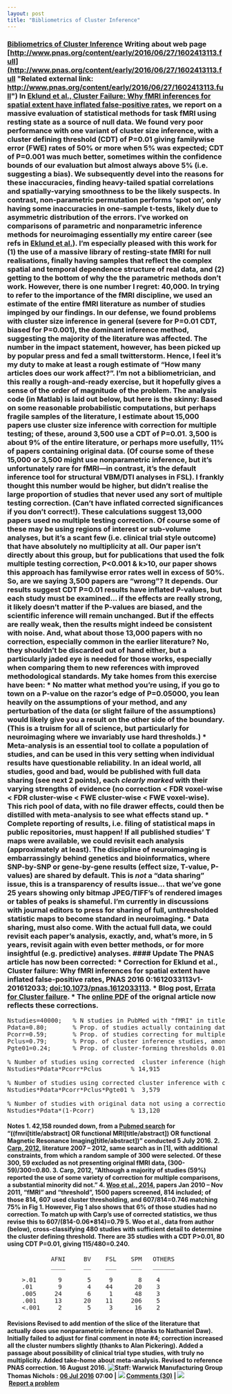 ```yaml
---
layout: post
title: "Bibliometrics of Cluster Inference"
---
```


### [Bibliometrics of Cluster Inference](/nichols/entry/bibliometrics_of_cluster/) Writing about web page [http://www.pnas.org/content/early/2016/06/27/1602413113.full](http://www.pnas.org/content/early/2016/06/27/1602413113.full "Related external link: http://www.pnas.org/content/early/2016/06/27/1602413113.full") In [Eklund et al., Cluster Failure: Why fMRI inferences for spatial extent have inflated false-positive rates](http://www.pnas.org/content/early/2016/06/27/1602413113.full), we report on a massive evaluation of statistical methods for task fMRI using resting state as a source of null data. We found very poor performance with one variant of cluster size inference, with a cluster defining threshold (CDT) of P=0.01 giving familywise error (FWE) rates of 50% or more when 5% was expected; <span class="caps">CDT</span> of P=0.001 was much better, sometimes within the confidence bounds of our evaluation but almost always above 5% (i.e. suggesting a bias). We subsequently devel into the reasons for these inaccuracies, finding heavy-tailed spatial correlations and spatially-varying smoothness to be the likely suspects. In contrast, non-parametric permutation performs ‘spot on’, only having some inaccuracies in one-sample t-tests, likely due to asymmetric distribution of the errors. I’ve worked on comparisons of parametric and nonparametric inference methods for neuroimaging essentially my entire career (see refs in [Eklund et al.](http://www.pnas.org/content/early/2016/06/27/1602413113.full "2016")). I’m especially pleased with this work for (1) the use of a massive library of resting-state fMRI for null realisations, finally having samples that reflect the complex spatial and temporal dependence structure of real data, and (2) getting to the bottom of why the the parametric methods don’t work. However, there is one number I regret: 40,000\. In trying to refer to the importance of the fMRI discipline, we used an estimate of the entire fMRI literature as number of studies impinged by our findings. In our defense, we found problems with cluster size inference in general (severe for P=0.01 <span class="caps">CDT</span>, biased for P=0.001), the dominant inference method, suggesting the majority of the literature was affected. The number in the impact statement, however, has been picked up by popular press and fed a small twitterstorm. Hence, I feel it’s my duty to make at least a rough estimate of “How many articles does our work affect?”. I’m not a bibliometrician, and this really a rough-and-ready exercise, but it hopefully gives a sense of the order of magnitude of the problem. The analysis code (in Matlab) is laid out below, but here is the skinny: Based on some reasonable probabilistic computations, but perhaps fragile samples of the literature, I estimate about 15,000 papers use cluster size inference with correction for multiple testing; of these, around 3,500 use a <span class="caps">CDT</span> of P=0.01\. 3,500 is about 9% of the entire literature, or perhaps more usefully, 11% of papers containing original data. (Of course some of these 15,000 or 3,500 might use nonparametric inference, but it’s unfortunately rare for fMRI—in contrast, it’s the default inference tool for structural <span class="caps">VBM</span>/DTI analyses in <span class="caps">FSL</span>). I frankly thought this number would be higher, but didn’t realise the large proportion of studies that never used any sort of multiple testing correction. (Can’t have inflated corrected significances if you don’t correct!). These calculations suggest 13,000 papers used no multiple testing correction. Of course some of these may be using regions of interest or sub-volume analyses, but it’s a scant few (i.e. clinical trial style outcome) that have absolutely no multiplicity at all. Our paper isn’t directly about this group, but for publications that used the folk multiple testing correction, P<0.001 & k>10, our paper shows this approach has familywise error rates well in excess of 50%. So, are we saying 3,500 papers are “wrong”? It depends. Our results suggest <span class="caps">CDT P</span>=0.01 results have inflated P-values, but each study must be examined… if the effects are really strong, it likely doesn’t matter if the P-values are biased, and the scientific inference will remain unchanged. But if the effects are really weak, then the results might indeed be consistent with noise. And, what about those 13,000 papers with no correction, especially common in the earlier literature? No, they shouldn’t be discarded out of hand either, but a particularly jaded eye is needed for those works, especially when comparing them to new references with improved methodological standards. My take homes from this exercise have been: * No matter what method you’re using, if you go to town on a P-value on the razor’s edge of P=0.05000, you lean heavily on the assumptions of your method, and any perturbation of the data (or slight failure of the assumptions) would likely give you a result on the other side of the boundary. (This is a truism for all of science, but particularly for neuroimaging where we invariably use hard thresholds.) * Meta-analysis is an essential tool to collate a population of studies, and can be used in this very setting when individual results have questionable reliability. In an ideal world, all studies, good and bad, would be published with full data sharing (see next 2 points), each _clearly marked_ with their varying strengths of evidence (no correction < <span class="caps">FDR</span> voxel-wise < <span class="caps">FDR</span> cluster-wise < <span class="caps">FWE</span> cluster-wise < <span class="caps">FWE</span> voxel-wise). This rich pool of data, with no file drawer effects, could then be distilled with meta-analysis to see what effects stand up. * Complete reporting of results, i.e. filing of statistical maps in public repositories, must happen! If all published studies’ T maps were available, we could revisit each analysis (approximately at least). The discipline of neuroimaging is embarrassingly behind genetics and bioinformatics, where <span class="caps">SNP</span>-by-SNP or gene-by-gene results (effect size, T-value, P-values) are shared by default. This is _not_ a “data sharing” issue, this is a transparency of results issue… that we’ve gone 25 years showing only bitmap <span class="caps">JPEG</span>/TIFF’s of rendered images or tables of peaks is shameful. I’m currently in discussions with journal editors to press for sharing of full, unthresholded statistic maps to become standard in neuroimaging. * Data sharing, must also come. With the actual full data, we could revisit each paper’s analysis, exactly, and, what’s more, in 5 years, revisit again with even better methods, or for more insightful (e.g. predictive) analyses. #### Update The <span class="caps">PNAS</span> article has now been corrected: * Correction for Eklund et al., Cluster failure: Why fMRI inferences for spatial extent have inflated false-positive rates, <span class="caps">PNAS 2016 0</span>:1612033113v1-201612033; [doi:10.1073/pnas.1612033113](http://dx.doi.org/10.1073/pnas.1612033113). * Blog post, [Errata for Cluster failure](http://blogs.warwick.ac.uk/nichols/entry/errata_for_cluster/). * The [online <span class="caps">PDF</span>](http://dx.doi.org/10.1073/pnas.1602413113) of the orignal article now reflects these corrections.

<pre>Nstudies=40000;   % N studies in PubMed with "fMRI" in title/abstract [1]
Pdata=0.80;       % Prop. of studies actually containing data [2]
Pcorr=0.59;       % Prop. of studies correcting for multiple testing, among data studies [3]
Pclus=0.79;       % Prop. of cluster inference studies, among corrected studies [4]
Pgte01=0.24;      % Prop. of cluster-forming thresholds 0.01 or larger, among corrected cluster inference studies [5]

% Number of studies using corrected  cluster inference (higher P)
Nstudies*Pdata*Pcorr*Pclus        % 14,915

% Number of studies using corrected cluster inference with cluster defining threshold of 0.01 or lower (higher P)
Nstudies*Pdata*Pcorr*Pclus*Pgte01 %  3,579

% Number of studies with original data not using a correction for multiple testing
Nstudies*Pdata*(1-Pcorr)          % 13,120 
</pre>

#### Notes 1\. 42,158 rounded down, from a [Pubmed search](http://www.ncbi.nlm.nih.gov/pubmed?term=((fmri%5Btitle%2Fabstract%5D+OR+functional+MRI%5Btitle%2Fabstract%5D)+OR+functional+Magnetic+Resonance+Imaging%5Btitle%2Fabstract%5D)) for “((fmri[title/abstract] OR functional <span class="caps">MRI</span>[title/abstract]) OR functional Magnetic Resonance Imaging[title/abstract])” conducted 5 July 2016\. 2\. [Carp, 2012](http://www.ncbi.nlm.nih.gov/pubmed/23087605), literature 2007 – 2012, same search as in [1], with additional constraints, from which a random sample of 300 were selected. Of these 300, 59 excluded as not presenting original fMRI data, (300-59)/300=0.80\. 3\. Carp, 2012, “Although a majority of studies (59%) reported the use of some variety of correction for multiple comparisons, a substantial minority did not.” 4\. [Woo et al., 2014](http://www.ncbi.nlm.nih.gov/pubmed/24412399), papers Jan 2010 – Nov 2011, “fMRI” and “threshold”, 1500 papers screened, 814 included; of those 814, 607 used cluster thresholding, and 607/814=0.746 matching 75% in Fig 1\. However, Fig 1 also shows that 6% of those studies had no correction. To match up with Carp’s use of corrected statistics, we thus revise this to 607/(814-0.06*814)=0.79 5\. Woo et al., data from author (below), cross-classifying 480 studies with sufficient detail to determine the cluster defining threshold. There are 35 studies with a <span class="caps">CDT P</span>>0.01, 80 using <span class="caps">CDT P</span>=0.01, giving 115/480=0.240.

<pre>            AFNI     BV    FSL    SPM   OTHERS
            ____     __    ___    ___   ______

    >.01      9       5     9       8    4     
    .01       9       4    44      20    3     
    .005     24       6     1      48    3     
    .001     13      20    11     206    5     
    <.001     2       5     3      16    2     
</pre>

#### Revisions Revised to add mention of the slice of the literature that actually does use nonparametric inference (thanks to Nathaniel Daw). Initially failed to adjust for final comment in note #4; correction increased all the cluster numbers slightly (thanks to Alan Pickering). Added a passage about possibility of clinical trial type studies, with truly no multiplicity. Added take-home about meta-analysis. Revised to reference <span class="caps">PNAS</span> correction. 16 August 2016\. <span class="author">![](/blogbuilder/static/images/tiny_author.gif "Staff: Warwick Manufacturing Group") Thomas Nichols</span> <span class="entryFooterSpacer">:</span> <span class="datetime">[06 Jul 2016](/nichols/daily/060716/ "Read all entries written on this date") 07:00</span> <span class="entryrating" id="entryrating_8a1784e655359e840155bcbd183f043d"></span><span class="taglist"></span><span class="commentpopup hasComments" id="commentpopup_8a1784e655359e840155bcbd183f043d">| ![](/blogbuilder/static/images/tiny_comment.gif) [Comments (30)](http://blogs.warwick.ac.uk/nichols/entry/bibliometrics_of_cluster/ "Read or add comments")</span> <span class="commentclose" id="commentclose_8a1784e655359e840155bcbd183f043d" style="display:none;">| ![](/blogbuilder/static/images/tiny_comment.gif) [Close comments](http://blogs.warwick.ac.uk/nichols/entry/bibliometrics_of_cluster/ "Close comments")</span> <span class="reportlink">| ![](/blogbuilder/static/images/tiny_pling.gif) [Report a problem](/blogbuilder/admin/reportAbuse.spr?blog=094d735827d35c9501288c9e270939db&entryId=8a1784e655359e840155bcbd183f043d "Tell the University if you think there may be a problem with this entry")